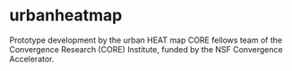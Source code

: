 # urbanheatmap
Prototype development by the urban HEAT map CORE fellows team of the Convergence Research (CORE) Institute, funded by the NSF Convergence Accelerator.

